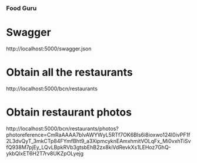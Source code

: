 ### Food Guru

# Swagger
http://localhost:5000/swagger.json

# Obtain all the restaurants
http://localhost:5000/bcn/restaurants

# Obtain restaurant photos 
http://localhost:5000/bcn/restaurants/photos?photoreference=CmRaAAAA7blvAWYWyL5RTf7OK6Bls6i8ioxwo124I0ivPF1f2L3dvQyT_3mkCTp84FYmfBht9_a3XipmcyknEAmxhmitVOLqFx_Mi0vxhTiSvfQ938M7pjEy_LQvLBpkRVb3gtsbEhB2zx8kiVdRevkXs1LEHoz7GhQ-ykbQlxET6H2T7rv8UKZpOLyejg

